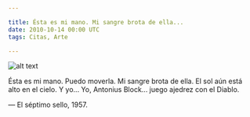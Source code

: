 ```yaml
---

title: Ésta es mi mano. Mi sangre brota de ella...
date: 2010-10-14 00:00 UTC
tags: Citas, Arte

---
```


![alt text](2010-10-14-esta-es-mi-mano-mi-sangre-brota-de-ella/black.png "Black")

Ésta es mi mano. Puedo moverla. Mi sangre brota de ella. El sol aún está alto en el cielo. Y yo... Yo, Antonius Block... juego ajedrez con el Diablo.

&mdash; El séptimo sello, 1957.
